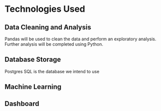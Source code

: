 # Technologies Used
## Data Cleaning and Analysis
Pandas will be used to clean the data and perform an exploratory analysis. Further analysis will be completed using Python.

## Database Storage
Postgres SQL is the database we intend to use

## Machine Learning


## Dashboard
